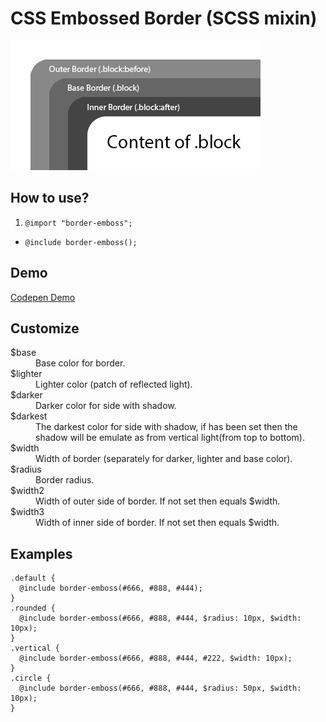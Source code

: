 # CSS Embossed Border (SCSS mixin)
![CSS Border Emboss](border-emboss.png)

## How to use?
1. <code>@import "border-emboss";</code>
- <code>@include border-emboss();</code>

## Demo 
[Codepen Demo](http://codepen.io/Belyash/pen/JomEEe)

## Customize
<dl>
    <dt>$base</dt>
    <dd>Base color for border.</dd>
    <dt>$lighter</dt>
    <dd>Lighter color (patch of reflected light).</dd>
    <dt>$darker</dt>
    <dd>Darker color for side with shadow.</dd>
    <dt>$darkest</dt>
    <dd>The darkest color for side with shadow, if has been set then the shadow will be emulate as from vertical light(from top to bottom).</dd>
    <dt>$width</dt>
    <dd>Width of border (separately for darker, lighter and base color).</dd>
    <dt>$radius</dt>
    <dd>Border radius.</dd>
    <dt>$width2</dt>
    <dd>Width of outer side of border. If not set then equals $width.</dd>
    <dt>$width3</dt>
    <dd>Width of inner side of border. If not set then equals $width.</dd>
</dl>

## Examples
```
.default {
  @include border-emboss(#666, #888, #444);
}
.rounded {
  @include border-emboss(#666, #888, #444, $radius: 10px, $width: 10px);
}
.vertical {
  @include border-emboss(#666, #888, #444, #222, $width: 10px);
}
.circle {
  @include border-emboss(#666, #888, #444, $radius: 50px, $width: 10px);
}
```